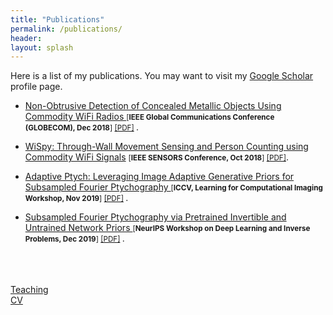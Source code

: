 ```yaml
---
title: "Publications"
permalink: /publications/
header:
layout: splash
---
```




Here is a list of my publications. You may want to visit my <a href="https://scholar.google.com/citations?user=6SO2wqUAAAAJ&hl=en" target="_blank">Google Scholar</a> profile page.

*  <a href=" https://ieeexplore.ieee.org/abstract/document/8647871" target="_blank"> Non-Obtrusive Detection of Concealed Metallic Objects Using Commodity WiFi Radios </a> <small>[**IEEE Global Communications Conference (GLOBECOM), Dec 2018**] <a href="https://asif-hanif.github.io/_pages/GLOBCOMM2018.pdf" target="_blank">[PDF]</a> </small> .



* <a href="https://ieeexplore.ieee.org/abstract/document/8589770" target="_blank">WiSpy: Through-Wall Movement Sensing and Person Counting using Commodity WiFi Signals</a> <small>[**IEEE SENSORS Conference, Oct 2018**] <a href="https://asif-hanif.github.io/_pages/SENSORS2018.pdf" target="_blank">[PDF]</a></small>. 

  

* <a href="http://openaccess.thecvf.com/content_ICCVW_2019/html/LCI/Shamshad_Adaptive_Ptych_Leveraging_Image_Adaptive_Generative_Priors_for_Subsampled_Fourier_ICCVW_2019_paper.html " target="_blank"> Adaptive Ptych: Leveraging Image Adaptive Generative Priors for Subsampled Fourier Ptychography </a>  <small>[**ICCV, Learning for Computational Imaging Workshop, Nov 2019**] <a href="https://asif-hanif.github.io/_pages/ICCV2019.pdf" target="_blank">[PDF]</a> </small>.



* <a href="https://openreview.net/forum?id=SyxJpm3cLH" target="_blank"> Subsampled Fourier Ptychography via Pretrained Invertible and Untrained Network Priors  </a>  <small>[**NeurIPS Workshop on Deep Learning and Inverse Problems, Dec 2019**] <a href="https://asif-hanif.github.io/_pages/NIPS2019.pdf" target="_blank">[PDF]</a> </small>.



<br />
<br />
<br />
<a href="/teaching/">Teaching</a>
<br />
<a href="/_pages/CV.pdf">CV</a>
